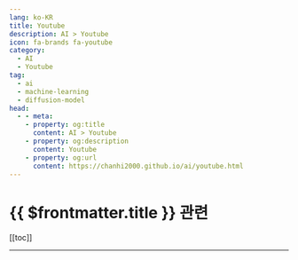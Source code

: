```yaml
---
lang: ko-KR
title: Youtube
description: AI > Youtube
icon: fa-brands fa-youtube
category:
  - AI
  - Youtube
tag: 
  - ai
  - machine-learning
  - diffusion-model
head:
  - - meta:
    - property: og:title
      content: AI > Youtube
    - property: og:description
      content: Youtube
    - property: og:url
      content: https://chanhi2000.github.io/ai/youtube.html
---
```


# {{ $frontmatter.title }} 관련

[[toc]]

---

<MyYouTubeItems jsonName="yu-WebsiteLearners" /><!-- Website Learners -->
<MyYouTubeItems jsonName="yu-pixiebrix" /><!-- PixieBrix -->
<MyYouTubeItems jsonName="yu-ArtemKirsanov" /><!-- Artem Kirsanov -->
<MyYouTubeItems jsonName="yu-CloudComputingInsider" /><!-- Cloud Computing Insider -->
<MyYouTubeItems jsonName="yu-jocoding" /><!-- 조코딩 JoCoding -->
<MyYouTubeItems jsonName="yu-masterbot" /><!-- 마스터봇 -->
<MyYouTubeItems jsonName="yu-crowdworks_academy" /><!-- 크라우드 아카데미 -->
<MyYouTubeItems jsonName="yu-44BITSTV" /><!-- 44BITS -->
<MyYouTubeItems jsonName="yu-fitcevents" /><!-- fitcevents -->
<MyYouTubeItems jsonName="yu-boiledDeveloper" /><!-- 삶은개발 -->
<MyYouTubeItems jsonName="yu-DarshilParmar" /><!-- Darshil Parmar -->
<MyYouTubeItems jsonName="yu-HITSAI" /><!-- HITS -->
<MyYouTubeItems jsonName="yu-sktechsummit" /><!-- SK TECH SUMMIT -->
<MyYouTubeItems jsonName="yu-DataCouncil" /><!-- Data Council -->
<MyYouTubeItems jsonName="yu-realreport" /><!-- RealGrid -->
<MyYouTubeItems jsonName="yu-TutorialsPoint_" /><!-- Tutorialspoint -->
<MyYouTubeItems jsonName="yu-mlopslearners" /><!-- MLOps Learners -->
<MyYouTubeItems jsonName="yu-indydevdan" /><!-- IndyDevDan -->
<MyYouTubeItems jsonName="yu-Unplug-IT" /><!-- UnplugIT -->
<MyYouTubeItems jsonName="yu-vrsen" /><!-- VRSEN -->
<MyYouTubeItems jsonName="yu-elice_official" /><!-- Elice 엘리스 -->

<TagLinks />